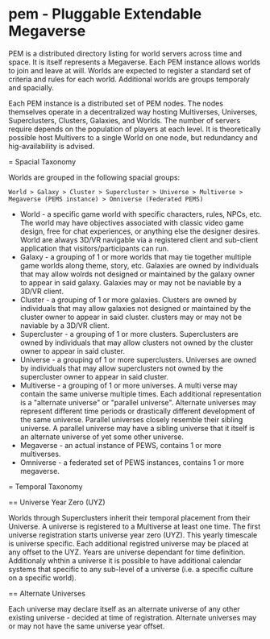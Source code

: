# pem - Pluggable Extendable Megaverse

PEM is a distributed directory listing for world servers across time and space. It is itself represents a Megaverse. Each PEM instance allows worlds to join and leave at will. Worlds are expected to register a standard set of criteria and rules for each world. Additional worlds are groups temporaly and spacially.

Each PEM instance is a distributed set of PEM nodes. The nodes themselves operate in a decentralized way hosting Multiverses, Universes, Superclusters, Clusters, Galaxies, and Worlds. The number of servers require depends on the population of players at each level. It is theoretically possible host Multivers to a single World on one node, but redundancy and hig-availability is advised.

= Spacial Taxonomy

Worlds are grouped in the following spacial groups:

`World > Galaxy > Cluster > Supercluster > Universe > Multiverse > Megaverse (PEMS instance) > Omniverse (Federated PEMS)`

- World - a specific game world with specific characters, rules, NPCs, etc. The world may have objectives associated with classic video game design, free for chat experiences, or anything else the designer desires. World are always 3D/VR navigable via a registered client and sub-client application that visitors/participants can run.
- Galaxy - a grouping of 1 or more worlds that may tie together multiple game worlds along theme, story, etc. Galaxies are owned by individuals that may allow wolrds not designed or maintained by the galaxy owner to appear in said galaxy. Galaxies may or may not be naviable by a 3D/VR client.
- Cluster - a grouping of 1 or more galaxies. Clusters are owned by individuals that may allow galaxies not designed or maintained by the cluster owner to appear in said cluster. clusters may or may not be naviable by a 3D/VR client.
- Supercluster - a grouping of 1 or more clusters. Superclusters are owned by individuals that may allow clusters not owned by the cluster owner to appear in said cluster.
- Universe - a grouping of 1 or more superclusters. Universes are owned by individuals that may allow superclusters not owned by the supercluster owner to appear in said cluster.
- Multiverse - a grouping of 1 or more universes. A multi verse may contain the same universe multiple times. Each additional representation is a "alternate universe" or "parallel universe". Alternate universes may represent different time periods or drastically different development of the same universe. Parallel universes closely resemble their sibling universe. A parallel universe may have a sibling universe that it itself is an alternate universe of yet some other universe.
- Megaverse - an actual instance of PEWS, contains 1 or more multiverses.
- Omniverse - a federated set of PEWS instances, contains 1 or more megaverse.

= Temporal Taxonomy

== Universe Year Zero (UYZ)

Worlds through Superclusters inherit their temporal placement from their Universe. A universe is registered to a Multiverse at least one time. The first universe registration starts universe year zero (UYZ). This yearly timescale is universe specific. Each additional registred universe may be placed at any offset to the UYZ. Years are universe dependant for time definition. Additionaly whthin a universe it is possible to have additional calendar systems that specific to any sub-level of a universe (i.e. a specific culture on a specific world).

== Alternate Universes

Each universe may declare itself as an alternate universe of any other existing universe - decided at time of registration. Alternate universes may or may not have the same universe year offset.

